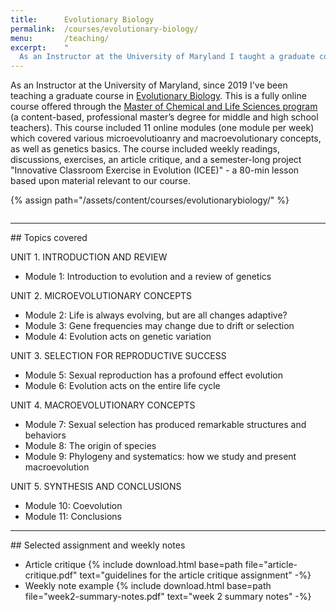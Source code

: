 ```yaml
---
title:      Evolutionary Biology
permalink:  /courses/evolutionary-biology/
menu:       /teaching/
excerpt:    "
  As an Instructor at the University of Maryland I taught a graduate course in Evolutionary Biology during Summer 2019."
---
```


As an Instructor at the University of Maryland, since 2019 I've been teaching a graduate course in [Evolutionary Biology](https://oes.umd.edu/professionals-post-baccalaureates/professional-graduate-programs/master-chemical-life-sciences/courses). This is a fully online course offered through the [Master of Chemical and Life Sciences program](https://oes.umd.edu/graduates-post-baccalaureates-professionals/professional-graduate-programs/master-chemical-life-sciences-mclfs?utm_medium=display&utm_source=linkedin&utm_campaign=oes_mclfs&utm_content=mclfs_display&utm_medium=paid_search&utm_source=google&utm_campaign=oes_mclfs&utm_content=mclfs_search&gclid=Cj0KCQjw19DlBRCSARIsAOnfRehbFayBrGjDxdjTOXcbbEoUtB_YH1qfzXTbt15jorhoZ_3kD8vGa_waAq7AEALw_wcB) (a content-based, professional master’s degree for middle and high school teachers). This course included 11 online modules (one module per week) which covered various microevolutioanry and macroevolutionary concepts, as well as genetics basics. The course included weekly readings, discussions, exercises, an article critique, and a semester-long project "Innovative Classroom Exercise in Evolution (ICEE)" - a 80-min lesson based upon material relevant to our course. 

{% assign path="/assets/content/courses/evolutionarybiology/" %}

<figure class="text-center">
    <img class="ic4f-mtrig ic4f-zoomin figure-img img-fluid w-40" src="{{ site.baseurl }}/assets/content/courses/evolutionarybiology/evolbiol.jpg" alt="">
</figure>

<hr>
## Topics covered

UNIT 1. INTRODUCTION AND REVIEW
* Module 1: Introduction to evolution and a review of genetics

UNIT 2. MICROEVOLUTIONARY CONCEPTS
* Module 2: Life is always evolving, but are all changes adaptive?
* Module 3: Gene frequencies may change due to drift or selection
* Module 4: Evolution acts on genetic variation

UNIT 3. SELECTION FOR REPRODUCTIVE SUCCESS
* Module 5: Sexual reproduction has a profound effect evolution
* Module 6: Evolution acts on the entire life cycle

UNIT 4. MACROEVOLUTIONARY CONCEPTS
* Module 7: Sexual selection has produced remarkable structures and behaviors
* Module 8: The origin of species
* Module 9: Phylogeny and systematics: how we study and present macroevolution

UNIT 5. SYNTHESIS AND CONCLUSIONS
* Module 10: Coevolution
* Module 11: Conclusions

<hr>
## Selected assignment and weekly notes

* Article critique  {% include download.html base=path file="article-critique.pdf" text="guidelines for the article critique assignment" -%} 
* Weekly note example {% include download.html base=path file="week2-summary-notes.pdf" text="week 2 summary notes" -%} 

